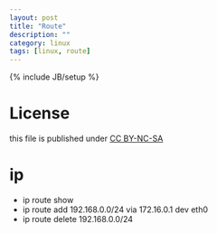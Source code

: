 ```yaml
---
layout: post
title: "Route"
description: ""
category: linux
tags: [linux, route]
---
```

{% include JB/setup %}
# License
this file is published under [CC BY-NC-SA](http://creativecommons.org/licenses/by-nc-sa/3.0/)

# ip
* ip route show
* ip route add 192.168.0.0/24 via 172.16.0.1 dev eth0
* ip route delete 192.168.0.0/24
